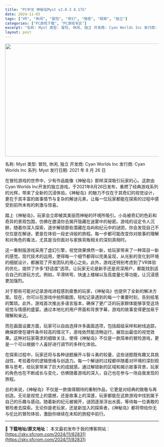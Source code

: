 ```yaml
---
title: "PC中文 神秘岛Myst v2.0.3 8.17G"
date: 2024-11-03
tags: ["VR", "休闲", "冒险", "奇幻", "情感", "探索", "独立"]
categories: ["PC游戏下载", "PC游戏专区"]
excerpt: "名称: Myst 类型: 冒险, 休闲, 独立 开发商: Cyan Worlds Inc 发行商: Cyan Worlds Inc 系列: Myst 发行日期: 2021 年 8 月 26 日 在冒险游戏的世界中，少有作品能像《神秘岛》那样深深吸引玩家的心。这款由Cyan Worlds Inc开发的&hellip;"
layout: post
---
```


<img class="aligncenter size-full wp-image-82832" src="https://sky.sfcrom.com/wp-content/uploads/2024/11/2024110309082061.webp" alt="" width="660" height="370" />

名称: Myst
类型: 冒险, 休闲, 独立
开发商: Cyan Worlds Inc
发行商: Cyan Worlds Inc
系列: Myst
发行日期: 2021 年 8 月 26 日

在冒险游戏的世界中，少有作品能像《神秘岛》那样深深吸引玩家的心。这款由Cyan Worlds Inc开发的独立游戏，于2021年8月26日发布，重燃了经典游戏系列的光辉，带来了全新的沉浸体验。《神秘岛》的魅力不仅在于其奇幻的视觉设计，更在于其丰富的故事情节与复杂的解谜元素，让每一位玩家都能在探索的过程中感受到前所未有的刺激与惊喜。

踏上《神秘岛》，玩家会立即被其美丽而神秘的环境所吸引。小岛被奇幻的色彩和奇异的景观包围，仿佛在邀请你去揭开隐藏在迷雾中的秘密。游戏的设定令人沉醉，随着你深入探索，逐步解锁那些潜藏在岛屿和纪元中的谜团，你会发现自己不仅仅是在解谜，更是在体验一段史诗般的旅程。每一步都可能改变你对故事的理解和对角色的看法，尤其是当你面对与家族背叛相关的深刻真相时。

这一重制版游戏采用了虚幻引擎，视觉效果焕然一新，给玩家带来了一种耳目一新的感觉。现代技术的运用，使得每一个细节都得以完美呈现，从光影的变化到环境的细腻设计，都展现了开发团队的用心之处。此外，游戏还特别考虑到了VR体验的优化，提供了许多“舒适度”选项，让玩家无论是新手还是资深用户，都能找到适合自己的游玩方式。例如，平滑转弯、快速上楼梯以及高度量化等功能，让沉浸感更加强烈。

对于那些可能对记录游戏进程感到疲惫的玩家，《神秘岛》也提供了全新的解决方案。现在，你可以在游戏中拍照截图，轻松记录遇到的每一个重要时刻，告别纸笔的繁琐。此外，游戏首次推出多语言版本，确保了更广泛的玩家群体能够享受这场视觉与情感的盛宴。通过本地化的用户界面和背景字幕，游戏的故事变得更加易于理解和亲近。

而在画面设置方面，玩家可以自由选择许多画面选项，包括超级采样和射线追踪，确保即使在硬件条件较高的情况下，游戏依然能流畅运行，展现出最佳的视觉效果。这种对玩家需求的细致关注，使得《神秘岛》不仅是一款简单的冒险游戏，更是一个可以根据个人喜好进行调节的多样化体验。

在探索过程中，玩家还将与各种谜题展开斗智斗勇的较量，这些谜题既有趣又具挑战性，考验着你的逻辑思维与创造力。每一个解谜的过程都伴随着对环境的深刻观察与思考，给玩家带来了巨大的成就感。通过解锁新的区域和揭示故事背景，玩家的角色也在不断成长与变化，仿佛随着游戏的深入，自己也在参与一场自我发现的旅程。

总的来说，《神秘岛》不仅是一款值得期待的重制作品，它更是对经典的致敬与再创造。无论是视觉上的震撼，还是故事上的深邃，玩家都能在这款游戏中找到属于自己的乐趣与感动。随着新的纪元被揭开，谜团逐渐浮出水面，等待每一位勇敢的冒险者去探索。无论你是老玩家，还是新加入的探索者，《神秘岛》都将带给你无与伦比的冒险体验，激励你继续在未知的旅程中前行。

---
📖 **下载地址/原文地址：** 本文最初发布于我的博客网站：[https://sky.sfcrom.com/2024/11/82831](https://sky.sfcrom.com/2024/11/82831)
